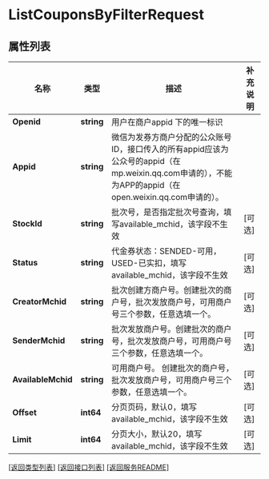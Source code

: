 # ListCouponsByFilterRequest

## 属性列表

名称 | 类型 | 描述 | 补充说明
------------ | ------------- | ------------- | -------------
**Openid** | **string** | 用户在商户appid 下的唯一标识 | 
**Appid** | **string** | 微信为发券方商户分配的公众账号ID，接口传入的所有appid应该为公众号的appid（在mp.weixin.qq.com申请的），不能为APP的appid（在open.weixin.qq.com申请的）。 | 
**StockId** | **string** | 批次号，是否指定批次号查询，填写available_mchid，该字段不生效 | [可选] 
**Status** | **string** | 代金券状态：SENDED-可用，USED-已实扣，填写available_mchid，该字段不生效 | [可选] 
**CreatorMchid** | **string** | 批次创建方商户号。创建批次的商户号，批次发放商户号，可用商户号三个参数，任意选填一个。 | [可选] 
**SenderMchid** | **string** | 批次发放商户号。创建批次的商户号，批次发放商户号，可用商户号三个参数，任意选填一个。 | [可选] 
**AvailableMchid** | **string** | 可用商户号。 创建批次的商户号，批次发放商户号，可用商户号三个参数，任意选填一个。 | [可选] 
**Offset** | **int64** | 分页页码，默认0，填写available_mchid，该字段不生效 | [可选] 
**Limit** | **int64** | 分页大小，默认20，填写available_mchid，该字段不生效 | [可选] 

[\[返回类型列表\]](README.md#类型列表)
[\[返回接口列表\]](README.md#接口列表)
[\[返回服务README\]](README.md)


